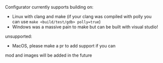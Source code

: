 Configurator currently supports building on:

- Linux with clang and make (if your clang was compiled with polly you can use `make <build/test/gdb> polly=true`)
- Windows was a massive pain to make but can be built with visual studio!

unsupported:

- MacOS, please make a pr to add support if you can

mod and images will be added in the future
